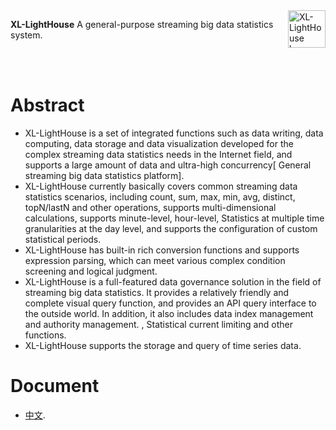 <img src="https://lighthousedp-1300542249.cos.ap-nanjing.myqcloud.com/github/xl-lighthouse.jpg" alt="XL-LightHouse logo" height="60px" align="right" />

**XL-LightHouse** A general-purpose streaming big data statistics system.

<br></br>
# Abstract

* XL-LightHouse is a set of integrated functions such as data writing, data computing, data storage and data visualization developed for the complex streaming data statistics needs in the Internet field, and supports a large amount of data and ultra-high concurrency[ General streaming big data statistics platform].
* XL-LightHouse currently basically covers common streaming data statistics scenarios, including count, sum, max, min, avg, distinct, topN/lastN and other operations, supports multi-dimensional calculations, supports minute-level, hour-level, Statistics at multiple time granularities at the day level, and supports the configuration of custom statistical periods.
* XL-LightHouse has built-in rich conversion functions and supports expression parsing, which can meet various complex condition screening and logical judgment.
* XL-LightHouse is a full-featured data governance solution in the field of streaming big data statistics. It provides a relatively friendly and complete visual query function, and provides an API query interface to the outside world. In addition, it also includes data index management and authority management. , Statistical current limiting and other functions.
* XL-LightHouse supports the storage and query of time series data.

# Document

- [中文](doc/ZH_CN.md).